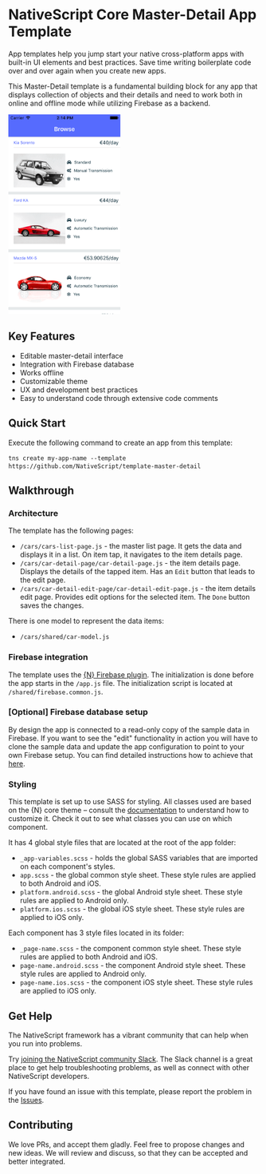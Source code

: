 # NativeScript Core Master-Detail App Template
App templates help you jump start your native cross-platform apps with built-in UI elements and best practices. Save time writing boilerplate code over and over again when you create new apps.

This Master-Detail template is a fundamental building block for any app that displays collection of objects and their details and need to work both in online and offline mode while utilizing Firebase as a backend.

<img src="/tools/assets/masterDetail-ios.png" height="400" />

## Key Features
- Editable master-detail interface
- Integration with Firebase database
- Works offline
- Customizable theme
- UX and development best practices
- Easy to understand code through extensive code comments

## Quick Start
Execute the following command to create an app from this template:

```
tns create my-app-name --template https://github.com/NativeScript/template-master-detail
```

## Walkthrough

### Architecture
The template has the following pages:
- `/cars/cars-list-page.js` - the master list page. It gets the data and displays it in a list. On item tap, it navigates to the item details page.
- `/cars/car-detail-page/car-detail-page.js` - the item details page. Displays the details of the tapped item. Has an `Edit` button that leads to the edit page.
- `/cars/car-detail-edit-page/car-detail-edit-page.js` - the item details edit page. Provides edit options for the selected item. The `Done` button saves the changes.

There is one model to represent the data items:
- `/cars/shared/car-model.js`

### Firebase integration
The template uses the [{N} Firebase plugin](https://github.com/EddyVerbruggen/nativescript-plugin-firebase). The initialization is done before the app starts in the `/app.js` file. The initialization script is located at `/shared/firebase.common.js`.

### [Optional] Firebase database setup
By design the app is connected to a read-only copy of the sample data in Firebase. If you want to see the "edit" functionality in action you will have to clone the sample data and update the app configuration to point to your own Firebase setup. You can find detailed instructions how to achieve that [here](https://github.com/NativeScript/template-master-detail/blob/master/tools/firebase/firebase-database-setup.md).

### Styling
This template is set up to use SASS for styling. All classes used are based on the {N} core theme – consult the [documentation](https://docs.nativescript.org/angular/ui/theme.html#theme) to understand how to customize it. Check it out to see what classes you can use on which component.

It has 4 global style files that are located at the root of the app folder:
- `_app-variables.scss` - holds the global SASS variables that are imported on each component's styles.
- `app.scss` - the global common style sheet. These style rules are applied to both Android and iOS.
- `platform.android.scss` - the global Android style sheet. These style rules are applied to Android only.
- `platform.ios.scss` - the global iOS style sheet. These style rules are applied to iOS only.

Each component has 3 style files located in its folder:
- `_page-name.scss` - the component common style sheet. These style rules are applied to both Android and iOS.
- `page-name.android.scss` - the component Android style sheet. These style rules are applied to Android only.
- `page-name.ios.scss` - the component iOS style sheet. These style rules are applied to iOS only.

## Get Help
The NativeScript framework has a vibrant community that can help when you run into problems.

Try [joining the NativeScript community Slack](http://developer.telerik.com/wp-login.php?action=slack-invitation). The Slack channel is a great place to get help troubleshooting problems, as well as connect with other NativeScript developers.

If you have found an issue with this template, please report the problem in the   [Issues](https://github.com/NativeScript/template-master-detail/issues).

## Contributing

We love PRs, and accept them gladly. Feel free to propose changes and new ideas. We will review and discuss, so that they can be accepted and better integrated.
